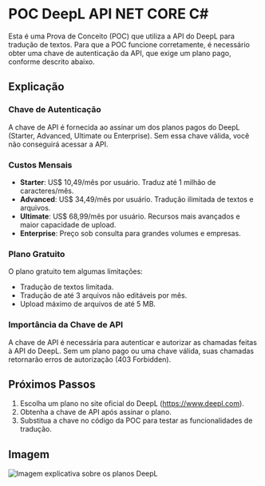 # POC DeepL API NET CORE C#

Esta é uma Prova de Conceito (POC) que utiliza a API do DeepL para tradução de textos. Para que a POC funcione corretamente, é necessário obter uma chave de autenticação da API, que exige um plano pago, conforme descrito abaixo.

## Explicação

### Chave de Autenticação

A chave de API é fornecida ao assinar um dos planos pagos do DeepL (Starter, Advanced, Ultimate ou Enterprise). Sem essa chave válida, você não conseguirá acessar a API.

### Custos Mensais

- **Starter**: US$ 10,49/mês por usuário. Traduz até 1 milhão de caracteres/mês.
- **Advanced**: US$ 34,49/mês por usuário. Tradução ilimitada de textos e arquivos.
- **Ultimate**: US$ 68,99/mês por usuário. Recursos mais avançados e maior capacidade de upload.
- **Enterprise**: Preço sob consulta para grandes volumes e empresas.

### Plano Gratuito

O plano gratuito tem algumas limitações:
- Tradução de textos limitada.
- Tradução de até 3 arquivos não editáveis por mês.
- Upload máximo de arquivos de até 5 MB.

### Importância da Chave de API

A chave de API é necessária para autenticar e autorizar as chamadas feitas à API do DeepL. Sem um plano pago ou uma chave válida, suas chamadas retornarão erros de autorização (403 Forbidden).

## Próximos Passos

1. Escolha um plano no site oficial do DeepL (https://www.deepl.com).
2. Obtenha a chave de API após assinar o plano.
3. Substitua a chave no código da POC para testar as funcionalidades de tradução.

## Imagem

![Imagem explicativa sobre os planos DeepL](path-to-your-image.png)
